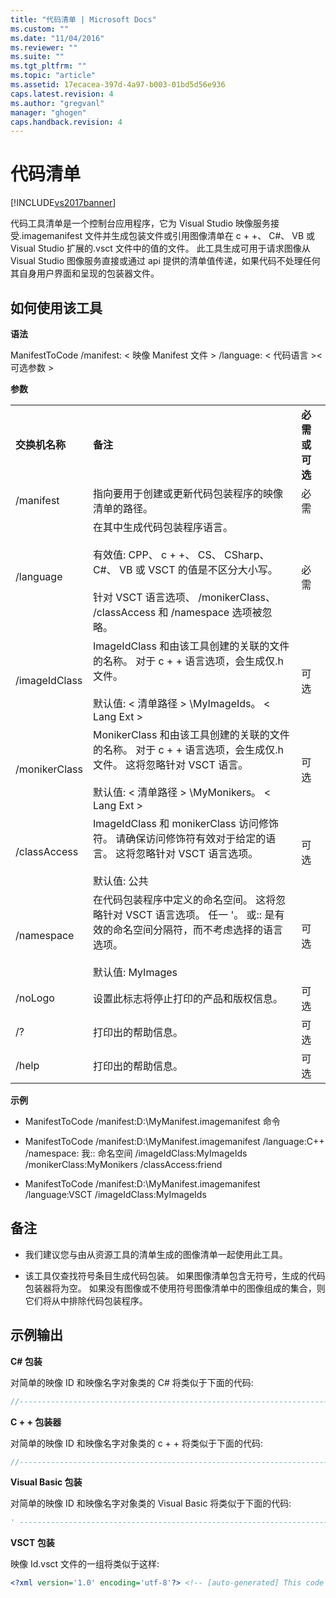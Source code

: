```yaml
---
title: "代码清单 | Microsoft Docs"
ms.custom: ""
ms.date: "11/04/2016"
ms.reviewer: ""
ms.suite: ""
ms.tgt_pltfrm: ""
ms.topic: "article"
ms.assetid: 17ecacea-397d-4a97-b003-01bd5d56e936
caps.latest.revision: 4
ms.author: "gregvanl"
manager: "ghogen"
caps.handback.revision: 4
---
```

# 代码清单
[!INCLUDE[vs2017banner](../../code-quality/includes/vs2017banner.md)]

代码工具清单是一个控制台应用程序，它为 Visual Studio 映像服务接受.imagemanifest 文件并生成包装文件或引用图像清单在 c \+ \+、 C\#、 VB 或 Visual Studio 扩展的.vsct 文件中的值的文件。 此工具生成可用于请求图像从 Visual Studio 图像服务直接或通过 api 提供的清单值传递，如果代码不处理任何其自身用户界面和呈现的包装器文件。  
  
## 如何使用该工具  
 **语法**  
  
 ManifestToCode \/manifest: \< 映像 Manifest 文件 \> \/language: \< 代码语言 \>\< 可选参数 \>  
  
 **参数**  
  
||||  
|-|-|-|  
|**交换机名称**|**备注**|**必需或可选**|  
|\/manifest|指向要用于创建或更新代码包装程序的映像清单的路径。|必需|  
|\/language|在其中生成代码包装程序语言。<br /><br /> 有效值: CPP、 c \+ \+、 CS、 CSharp、 C\#、 VB 或 VSCT 的值是不区分大小写。<br /><br /> 针对 VSCT 语言选项、 \/monikerClass、 \/classAccess 和 \/namespace 选项被忽略。|必需|  
|\/imageIdClass|ImageIdClass 和由该工具创建的关联的文件的名称。 对于 c \+ \+ 语言选项，会生成仅.h 文件。<br /><br /> 默认值: \< 清单路径 \> \\MyImageIds。 \< Lang Ext \>|可选|  
|\/monikerClass|MonikerClass 和由该工具创建的关联的文件的名称。 对于 c \+ \+ 语言选项，会生成仅.h 文件。 这将忽略针对 VSCT 语言。<br /><br /> 默认值: \< 清单路径 \> \\MyMonikers。 \< Lang Ext \>|可选|  
|\/classAccess|ImageIdClass 和 monikerClass 访问修饰符。 请确保访问修饰符有效对于给定的语言。 这将忽略针对 VSCT 语言选项。<br /><br /> 默认值: 公共|可选|  
|\/namespace|在代码包装程序中定义的命名空间。 这将忽略针对 VSCT 语言选项。 任一 '。 或:: 是有效的命名空间分隔符，而不考虑选择的语言选项。<br /><br /> 默认值: MyImages|可选|  
|\/noLogo|设置此标志将停止打印的产品和版权信息。|可选|  
|\/?|打印出的帮助信息。|可选|  
|\/help|打印出的帮助信息。|可选|  
  
 **示例**  
  
-   ManifestToCode \/manifest:D:\\MyManifest.imagemanifest 命令  
  
-   ManifestToCode \/manifest:D:\\MyManifest.imagemanifest \/language:C\+\+ \/namespace: 我:: 命名空间 \/imageIdClass:MyImageIds \/monikerClass:MyMonikers \/classAccess:friend  
  
-   ManifestToCode \/manifest:D:\\MyManifest.imagemanifest \/language:VSCT \/imageIdClass:MyImageIds  
  
## 备注  
  
-   我们建议您与由从资源工具的清单生成的图像清单一起使用此工具。  
  
-   该工具仅查找符号条目生成代码包装。 如果图像清单包含无符号，生成的代码包装器将为空。 如果没有图像或不使用符号图像清单中的图像组成的集合，则它们将从中排除代码包装程序。  
  
## 示例输出  
 **C\# 包装**  
  
 对简单的映像 ID 和映像名字对象类的 C\# 将类似于下面的代码:  
  
```c#  
//----------------------------------------------------------------------------- // <auto-generated> //     This code was generated by the ManifestToCode tool. //     Tool Version: 14.0.15198 // </auto-generated> //----------------------------------------------------------------------------- using System; namespace MyImages { public static class MyImageIds { public static readonly Guid AssetsGuid = new Guid("{442d8739-efde-46a4-8f29-e3a1e5e7f8b4}"); public const int MyImage1 = 0; public const int MyImage2 = 1; } } //----------------------------------------------------------------------------- // <auto-generated> //     This code was generated by the ManifestToCode tool. //     Tool Version: 14.0.15198 // </auto-generated> //----------------------------------------------------------------------------- using Microsoft.VisualStudio.Imaging.Interop; namespace MyImages { public static class MyMonikers { public static ImageMoniker MyImage1 { get { return new ImageMoniker { Guid = MyImageIds.AssetsGuid, Id = MyImageIds.MyImage1 }; } } public static ImageMoniker MyImage2 { get { return new ImageMoniker { Guid = MyImageIds.AssetsGuid, Id = MyImageIds.MyImage2 }; } } } }  
```  
  
 **C \+ \+ 包装器**  
  
 对简单的映像 ID 和映像名字对象类的 c \+ \+ 将类似于下面的代码:  
  
```cpp  
//----------------------------------------------------------------------------- // <auto-generated> //     This code was generated by the ManifestToCode tool. //     Tool Version: 14.0.15198 // </auto-generated> //----------------------------------------------------------------------------- #pragma once #include <guiddef.h> namespace MyImages { class MyImageIds { public: static const GUID AssetsGuid; static const int MyImage1 = 0; static const int MyImage2 = 1; }; __declspec(selectany) const GUID MyImageIds::AssetsGuid = {0x442d8739,0xefde,0x46a4,{0x8f,0x29,0xe3,0xa1,0xe5,0xe7,0xf8,0xb4}}; } //----------------------------------------------------------------------------- // <auto-generated> //     This code was generated by the ManifestToCode tool. //     Tool Version: 14.0.15198 // </auto-generated> //----------------------------------------------------------------------------- #pragma once #include "ImageParameters140.h" #include "MyImageIds.h" namespace MyImages { class MyMonikers { public: static const ImageMoniker MyImage1; static const ImageMoniker MyImage2; }; __declspec(selectany) const ImageMoniker MyMonikers::MyImage1 = { MyImageIds::AssetsGuid, MyImageIds::MyImage1 }; __declspec(selectany) const ImageMoniker MyMonikers::MyImage2 = { MyImageIds::AssetsGuid, MyImageIds::MyImage2 }; }  
```  
  
 **Visual Basic 包装**  
  
 对简单的映像 ID 和映像名字对象类的 Visual Basic 将类似于下面的代码:  
  
```vb  
' ----------------------------------------------------------------------------- '  <auto-generated> '      This code was generated by the ManifestToCode tool. '      Tool Version: 14.0.15198 '  </auto-generated> ' ----------------------------------------------------------------------------- Imports System Namespace MyImages Public Module MyImageIds Public Shared ReadOnly AssetsGuid As Guid = New Guid("{442d8739-efde-46a4-8f29-e3a1e5e7f8b4}") Public Const MyImage1 As Integer = 0 Public Const MyImage2 As Integer = 1 End Module End Namespace ' ----------------------------------------------------------------------------- '  <auto-generated> '      This code was generated by the ManifestToCode tool. '      Tool Version: 14.0.15198 '  </auto-generated> ' ----------------------------------------------------------------------------- Imports Microsoft.VisualStudio.Imaging.Interop Namespace MyImages Public Module MyMonikers Public Readonly Property MyImage1 Get Return New ImageMoniker With {.Guid = MyImageIds.AssetsGuid, .Id = MyImageIds.MyImage1} End Get End Property Public Readonly Property MyImage2 Get Return New ImageMoniker With {.Guid = MyImageIds.AssetsGuid, .Id = MyImageIds.MyImage2} End Get End Property End Module End Namespace  
```  
  
 **VSCT 包装**  
  
 映像 Id.vsct 文件的一组将类似于这样:  
  
```xml  
<?xml version='1.0' encoding='utf-8'?> <!-- [auto-generated] This code was generated by the ManifestToCode tool. Tool Version: 14.0.15198 [/auto-generated] --> <CommandTable xmlns="http://schemas.microsoft.com/VisualStudio/2005-10-18/CommandTable"> <Symbols> <GuidSymbol name="AssetsGuid" value="{442d8739-efde-46a4-8f29-e3a1e5e7f8b4}"> <IDSymbol name="MyImage1" value="0" /> <IDSymbol name="MyImage2" value="1" /> </GuidSymbol> </Symbols> </CommandTable>  
```